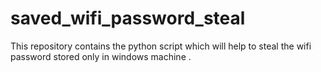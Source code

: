 # saved_wifi_password_steal
This repository contains the python script which will help to steal the wifi password stored only in windows machine .
